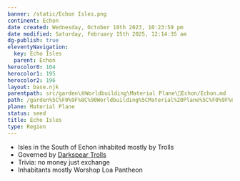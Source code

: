 ```yaml
---
banner: /static/Echon Isles.png
continent: Echon
date created: Wednesday, October 18th 2023, 10:23:59 pm
date modified: Saturday, February 15th 2025, 12:14:35 am
dg-publish: true
eleventyNavigation:
  key: Echo Isles
  parent: Echon
herocolor0: 104
herocolor1: 195
herocolor2: 196
layout: base.njk
parentpath: src/garden\🌐Worldbuilding\Material Plane\🌴Echon/Echon.md
path: /garden%5C%F0%9F%8C%90Worldbuilding%5CMaterial%20Plane%5C%F0%9F%8C%B4Echon%5CRegions%5CEcho%20Isles/
plane: Material Plane
status: seed
title: Echo Isles
type: Region
---
```


- Isles in the South of Echon inhabited mostly by Trolls
- Governed by [Darkspear Trolls](/garden/%F0%9F%8C%90Worldbuilding%5CMaterial%20Plane%5C%F0%9F%8C%B4Echon%5CFactions%5CDarkspear%20Trolls/Darkspear%20Trolls)
- Trivia: no money just exchange
- Inhabitants mostly Worshop Loa Pantheon